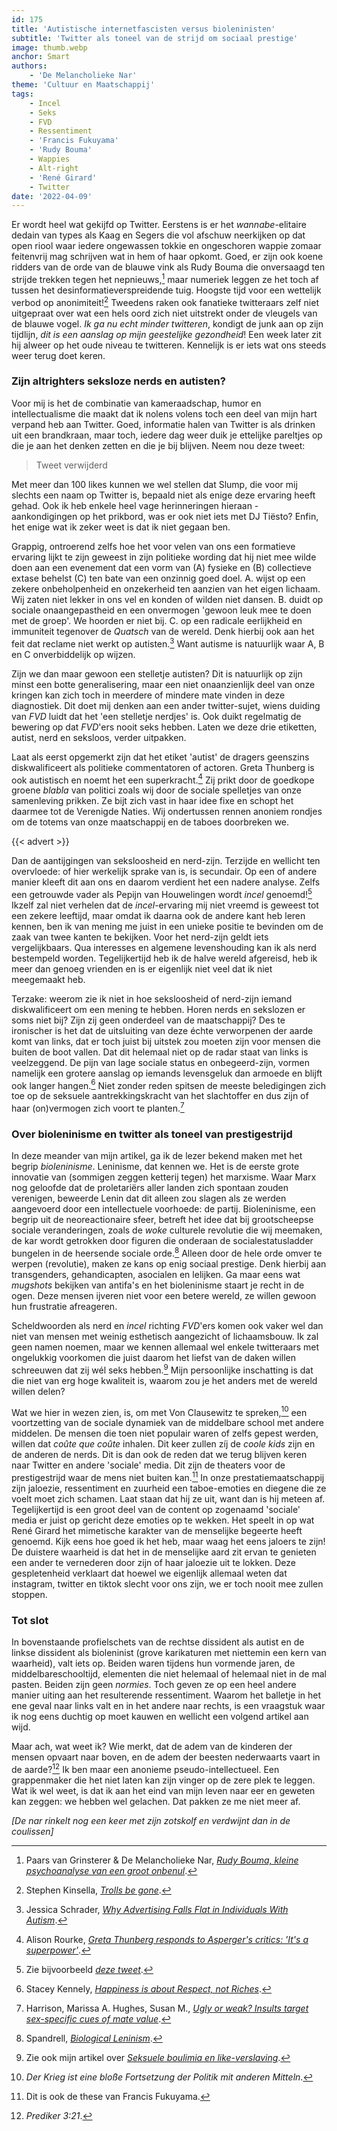```yaml
---
id: 175
title: 'Autistische internetfascisten versus bioleninisten'
subtitle: 'Twitter als toneel van de strijd om sociaal prestige'
image: thumb.webp
anchor: Smart
authors:
    - 'De Melancholieke Nar'
theme: 'Cultuur en Maatschappij'
tags:
    - Incel
    - Seks
    - FVD
    - Ressentiment
    - 'Francis Fukuyama'
    - 'Rudy Bouma'
    - Wappies
    - Alt-right
    - 'René Girard'
    - Twitter
date: '2022-04-09'
---
```


Er wordt heel wat gekijfd op Twitter. Eerstens is  er het *wannabe*-elitaire dedain van types als Kaag en Segers die vol afschuw neerkijken op dat open riool waar iedere ongewassen tokkie en ongeschoren wappie zomaar feitenvrij mag schrijven wat in hem of haar opkomt. Goed, er zijn ook koene ridders van de orde van de blauwe vink als Rudy Bouma die onversaagd ten strijde trekken tegen het nepnieuws,[^1] maar numeriek leggen ze het toch af tussen het desinformatieverspreidende tuig. Hoogste tijd voor een wettelijk verbod op anonimiteit![^2] Tweedens raken ook fanatieke twitteraars zelf niet uitgepraat over wat een hels oord zich niet uitstrekt onder de vleugels van de blauwe vogel. _Ik ga nu echt minder twitteren_, kondigt de junk aan op zijn tijdlijn, _dit is een aanslag op mijn geestelijke gezondheid_! Een week later zit hij alweer op het oude niveau te twitteren. Kennelijk is er iets wat ons steeds weer terug doet keren.


### Zijn altrighters seksloze nerds en autisten?

Voor mij is het de combinatie van kameraadschap, humor en intellectualisme die maakt dat ik nolens volens toch een deel van mijn hart verpand heb aan Twitter. Goed, informatie halen van Twitter is als drinken uit een brandkraan, maar toch, iedere dag weer duik je ettelijke pareltjes op die je aan het denken zetten en die je bij blijven. Neem nou deze tweet:

> Tweet verwijderd

Met meer dan 100 likes kunnen we wel stellen dat Slump, die voor mij slechts een naam op Twitter is, bepaald niet als enige deze ervaring heeft gehad. Ook ik heb enkele heel vage herinneringen hieraan - aankondigingen op het prikbord, was er ook niet iets met DJ Tiësto? Enfin, het enige wat ik zeker weet is dat ik niet gegaan ben.

Grappig, ontroerend zelfs hoe het voor velen van ons een formatieve ervaring lijkt te zijn geweest in zijn politieke wording dat hij niet mee wilde doen aan een evenement dat een vorm van (A) fysieke en (B) collectieve extase behelst (C) ten bate van een onzinnig goed doel. A. wijst op een zekere onbeholpenheid en onzekerheid ten aanzien van het eigen lichaam. Wij zaten niet lekker in ons vel en konden of wilden niet dansen. B. duidt op sociale onaangepastheid en een onvermogen 'gewoon leuk mee te doen met de groep'. We hoorden er niet bij. C. op een radicale eerlijkheid en immuniteit tegenover de _Quatsch_ van de wereld. Denk hierbij ook aan het feit dat reclame niet werkt op autisten.[^3] Want autisme is natuurlijk waar A, B en C onverbiddelijk op wijzen.

Zijn we dan maar gewoon een stelletje autisten? Dit is natuurlijk op zijn minst een botte generalisering, maar een niet onaanzienlijk deel van onze kringen kan zich toch in meerdere of mindere mate vinden in deze diagnostiek. Dit doet mij denken aan een ander twitter-sujet, wiens duiding van _FVD_ luidt dat het 'een stelletje nerdjes' is. Ook duikt regelmatig de bewering op dat *FVD*'ers nooit seks hebben. Laten we deze drie etiketten, autist, nerd en seksloos, verder uitpakken.

Laat als eerst opgemerkt zijn dat het etiket 'autist' de dragers geenszins diskwalificeert als politieke commentatoren of actoren. Greta Thunberg is ook autistisch en noemt het een superkracht.[^4] Zij prikt door de goedkope groene _blabla_ van politici zoals wij door de sociale spelletjes van onze samenleving prikken. Ze bijt zich vast in haar idee fixe en schopt het daarmee tot de Verenigde Naties. Wij ondertussen rennen anoniem rondjes om de totems van onze maatschappij en de taboes doorbreken we.

{{< advert >}}

Dan de aantijgingen van seksloosheid en nerd-zijn. Terzijde en wellicht ten overvloede: of hier werkelijk sprake van is, is secundair. Op een of andere manier kleeft dit aan ons en daarom verdient het een nadere analyse. Zelfs een getrouwde vader als Pepijn van Houwelingen wordt _incel_ genoemd![^5] Ikzelf zal niet verhelen dat de *incel*-ervaring mij niet vreemd is geweest tot een zekere leeftijd, maar omdat ik daarna ook de andere kant heb leren kennen, ben ik van mening me juist in een unieke positie te bevinden om de zaak van twee kanten te bekijken. Voor het nerd-zijn geldt iets vergelijkbaars. Qua interesses en algemene levenshouding kan ik als nerd bestempeld worden. Tegelijkertijd heb ik de halve wereld afgereisd, heb ik meer dan genoeg vrienden en is er eigenlijk niet veel dat ik niet meegemaakt heb.

Terzake: weerom zie ik niet in hoe seksloosheid of nerd-zijn iemand diskwalificeert om een mening te hebben. Horen nerds en sekslozen er soms niet bij? Zijn zij geen onderdeel van de maatschappij? Des te ironischer is het dat de uitsluiting van deze échte verworpenen der aarde komt van links, dat er toch juist bij uitstek zou moeten zijn voor mensen die buiten de boot vallen. Dat dit helemaal niet op de radar staat van links is veelzeggend. De pijn van lage sociale status en onbegeerd-zijn, vormen namelijk een grotere aanslag op iemands levensgeluk dan armoede en blijft ook langer hangen.[^6] Niet zonder reden spitsen de meeste beledigingen zich toe op de seksuele aantrekkingskracht van het slachtoffer en dus zijn of haar (on)vermogen zich voort te planten.[^7]


### Over bioleninisme en twitter als toneel van prestigestrijd

In deze meander van mijn artikel, ga ik de lezer bekend maken met het begrip _bioleninisme_. Leninisme, dat kennen we. Het is de eerste grote innovatie van (sommigen zeggen ketterij tegen) het marxisme. Waar Marx nog geloofde dat de proletariërs aller landen zich spontaan zouden verenigen, beweerde Lenin dat dit alleen zou slagen als ze werden aangevoerd door een intellectuele voorhoede: de partij. Bioleninisme, een begrip uit de neoreactionaire sfeer, betreft het idee dat bij grootscheepse sociale veranderingen, zoals de _woke_ culturele revolutie die wij meemaken, de kar wordt getrokken door figuren die onderaan de socialestatusladder bungelen in de heersende sociale orde.[^8] Alleen door de hele orde omver te werpen (revolutie), maken ze kans op enig sociaal prestige. Denk hierbij aan transgenders, gehandicapten, asocialen en lelijken. Ga maar eens wat _mugshots_ bekijken van antifa's en het bioleninisme staart je recht in de ogen. Deze mensen ijveren niet voor een betere wereld, ze willen gewoon hun frustratie afreageren.

Scheldwoorden als nerd en _incel_ richting *FVD*'ers komen ook vaker wel dan niet van mensen met weinig esthetisch aangezicht of lichaamsbouw. Ik zal geen namen noemen, maar we kennen allemaal wel enkele twitteraars met ongelukkig voorkomen die juist daarom het liefst van de daken willen schreeuwen dat zij wél seks hebben.[^9] Mijn persoonlijke inschatting is dat die niet van erg hoge kwaliteit is, waarom zou je het anders met de wereld willen delen? 

Wat we hier in wezen zien, is, om met Von Clausewitz te spreken,[^10] een voortzetting van de sociale dynamiek van de middelbare school met andere middelen. De mensen die toen niet populair waren of zelfs gepest werden, willen dat _coûte que coûte_ inhalen. Dit keer zullen zíj de _coole kids_ zijn en de anderen de nerds. Dit is dan ook de reden dat we terug blijven keren naar Twitter en andere 'sociale' media. Dit zijn de theaters voor de prestigestrijd waar de mens niet buiten kan.[^11] In onze prestatiemaatschappij zijn jaloezie, ressentiment en zuurheid een taboe-emoties en diegene die ze voelt moet zich schamen. Laat staan dat hij ze uit, want dan is hij meteen af. Tegelijkertijd is een groot deel van de content op zogenaamd 'sociale' media er juist op gericht deze emoties op te wekken. Het speelt in op wat René Girard het mimetische karakter van de menselijke begeerte heeft genoemd. Kijk eens hoe goed ik het heb, maar waag het eens jaloers te zijn! De duistere waarheid is dat het in de menselijke aard zit ervan te genieten een ander te vernederen door zijn of haar jaloezie uit te lokken. Deze gespletenheid verklaart dat hoewel we eigenlijk allemaal weten dat instagram, twitter en tiktok slecht voor ons zijn, we er toch nooit mee zullen stoppen.


### Tot slot

In bovenstaande profielschets van de rechtse dissident als autist en de linkse dissident als bioleninist (grove karikaturen met niettemin een kern van waarheid), valt iets op. Beiden waren tijdens hun vormende jaren, de middelbareschooltijd, elementen die niet helemaal of helemaal niet in de mal pasten. Beiden zijn geen _normies_. Toch geven ze op een heel andere manier uiting aan het resulterende ressentiment. Waarom het balletje in het ene geval naar links valt en in het andere naar rechts, is een vraagstuk waar ik nog eens duchtig op moet kauwen en wellicht een volgend artikel aan wijd.

Maar ach, wat weet ik? Wie merkt, dat de adem van de kinderen der mensen opvaart naar boven, en de adem der beesten nederwaarts vaart in de aarde?[^12] Ik ben maar een anonieme pseudo-intellectueel. Een grappenmaker die het niet laten kan zijn vinger op de zere plek te leggen. Wat ik wel weet, is dat ik aan het eind van mijn leven naar eer en geweten kan zeggen: we hebben wel gelachen. Dat pakken ze me niet meer af. 

_[De nar rinkelt nog een keer met zijn zotskolf en verdwijnt dan in de coulissen]_


[^1]: Paars van Grinsterer & De Melancholieke Nar, _[Rudy Bouma, kleine psychoanalyse van een groot onbenul](https://reactionair.nl/artikelen/rudy-bouma-kleine-psychoanalyse-van-een-groot-onbenul/)_.
[^2]: Stephen Kinsella, _[Trolls be gone](https://aeon.co/essays/curtailing-anonymity-is-a-first-step-to-reducing-online-abuse)_.
[^3]: Jessica Schrader, _[Why Advertising Falls Flat in Individuals With Autism](https://www.psychologytoday.com/us/blog/the-fallible-mind/201708/why-advertising-falls-flat-in-individuals-autism)_.
[^4]: Alison Rourke, _[Greta Thunberg responds to Asperger's critics: 'It's a superpower'](https://www.theguardian.com/environment/2019/sep/02/greta-thunberg-responds-to-aspergers-critics-its-a-superpower)_.
[^5]: Zie bijvoorbeeld _[deze tweet](https://twitter.com/Verwardwezen/status/1486827014187323393)_.
[^6]: Stacey Kennely, _[Happiness is about Respect, not Riches](https://greatergood.berkeley.edu/article/item/happiness_is_about_respect_not_riches)_.
[^7]: Harrison, Marissa A. Hughes, Susan M., _[Ugly or weak? Insults target sex-specific cues of mate value](https://psycnet.apa.org/record/2021-27008-001)_.
[^8]: Spandrell, _[Biological Leninism](https://spandrell.com/2017/11/14/biological-leninism/)_.
[^9]: Zie ook mijn artikel over _[Seksuele boulimia en like-verslaving](https://reactionair.nl/artikelen/van-seksuele-boulimia-tot-like-verslaving/)_.
[^10]: _Der Krieg ist eine bloße Fortsetzung der Politik mit anderen Mitteln_.
[^11]: Dit is ook de these van Francis Fukuyama.
[^12]: _Prediker 3:21_.
